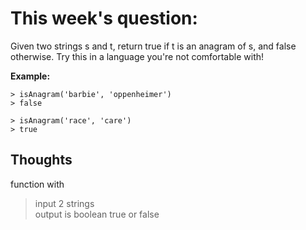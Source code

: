 # This week's question:
Given two strings s and t, return true if t is an anagram of s, and false otherwise. Try this in a language you're not comfortable with! 

**Example:** 
```
> isAnagram('barbie', 'oppenheimer')
> false

> isAnagram('race', 'care')
> true
```

## Thoughts

function with 
> input 2 strings   
> output is boolean true or false  

